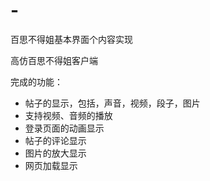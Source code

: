 # -
百思不得姐基本界面个内容实现

高仿百思不得姐客户端

完成的功能：
* 帖子的显示，包括，声音，视频，段子，图片
* 支持视频、音频的播放
* 登录页面的动画显示
* 帖子的评论显示
* 图片的放大显示
* 网页加载显示
